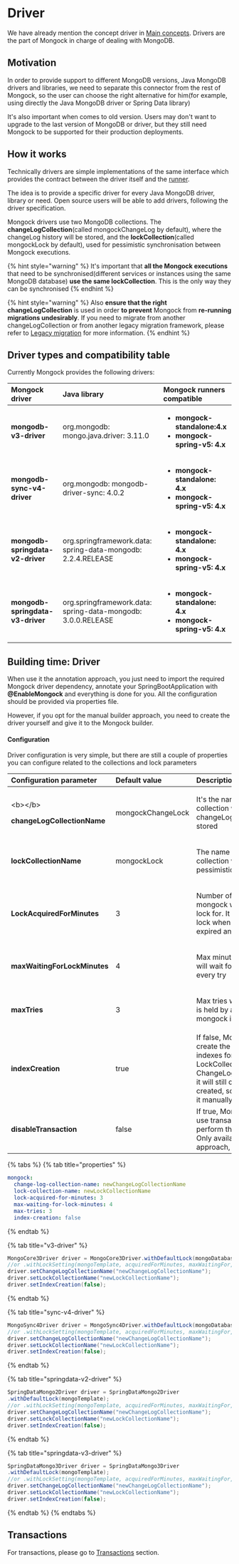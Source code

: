 # Driver

We have already mention the concept driver in [Main concepts](main-concepts.md#driver). Drivers are the part of Mongock in charge of dealing with MongoDB.

## Motivation

In order to provide support to different MongoDB versions, Java MongoDB drivers and libraries, we need to separate this connector from the rest of Mongock, so the user can choose the right alternative for him\(for example, using directly the Java MongoDB driver or Spring Data library\)

It's also important when comes to old version. Users may don't want to upgrade to the last version of MongoDB or driver, but they still need Mongock to be supported for their production deployments.

## How it works

Technically drivers are simple implementations of the same interface which provides the contract between the driver itself and the [runner](standalone.md).

The idea is to provide a specific driver for every Java MongoDB driver, library or need. Open source users will be able to add drivers, following the driver specification.

Mongock drivers use two MongoDB collections. The **changeLogCollection**\(called mongockChangeLog by default\), where the changeLog history will be stored, and the **lockCollection**\(called mongockLock by default\), used for pessimistic synchronisation between Mongock executions.

{% hint style="warning" %}
It's important that **all the Mongock executions** that need to be synchronised\(different services or instances using the same MongoDB database\) **use the same lockCollection**. This is the only way they can be synchronised
{% endhint %}

{% hint style="warning" %}
Also **ensure that the right changeLogCollection** is used in order **to prevent** Mongock from **re-running migrations undesirably**. If you need to migrate from another changeLogCollection or from another legacy migration framework, please refer to [Legacy migration](legacy-migration.md) for more information.
{% endhint %}

## Driver types and compatibility table

Currently Mongock provides the following drivers:

<table>
  <thead>
    <tr>
      <th style="text-align:left"><b>Mongock driver</b>
      </th>
      <th style="text-align:left"><b>Java library</b>
      </th>
      <th style="text-align:left"><b>Mongock runners compatible </b>
      </th>
    </tr>
  </thead>
  <tbody>
    <tr>
      <td style="text-align:left"><b>mongodb-v3-driver</b>
      </td>
      <td style="text-align:left">org.mongodb: mongo.java.driver: 3.11.0</td>
      <td style="text-align:left">
        <p></p>
        <ul>
          <li><b>mongock-standalone:4.x</b>
          </li>
          <li><b>mongock-spring-v5: 4.x</b>
          </li>
        </ul>
      </td>
    </tr>
    <tr>
      <td style="text-align:left"><b>mongodb-sync-v4-driver</b>
      </td>
      <td style="text-align:left">org.mongodb: mongodb-driver-sync: 4.0.2</td>
      <td style="text-align:left">
        <p></p>
        <ul>
          <li><b>mongock-standalone: 4.x</b>
          </li>
          <li><b>mongock-spring-v5: 4.x</b>
          </li>
        </ul>
      </td>
    </tr>
    <tr>
      <td style="text-align:left"><b>mongodb-springdata-v2-driver</b>
      </td>
      <td style="text-align:left">org.springframework.data: spring-data-mongodb: 2.2.4.RELEASE</td>
      <td style="text-align:left">
        <p></p>
        <ul>
          <li><b>mongock-standalone: 4.x</b>
          </li>
          <li><b>mongock-spring-v5: 4.x</b>
          </li>
        </ul>
      </td>
    </tr>
    <tr>
      <td style="text-align:left"><b>mongodb-springdata-v3-driver</b>
      </td>
      <td style="text-align:left">org.springframework.data: spring-data-mongodb: 3.0.0.RELEASE</td>
      <td style="text-align:left">
        <p></p>
        <ul>
          <li><b>mongock-standalone: 4.x</b>
          </li>
          <li><b>mongock-spring-v5: 4.x</b>
          </li>
        </ul>
      </td>
    </tr>
  </tbody>
</table>

## Building time: Driver

When use it the annotation approach, you just need to import the required Mongock driver dependency, annotate your SpringBootApplication with **@EnableMongock** and everything is done for you.  All the configuration should be provided via properties file.

However, if you opt for the manual builder approach, you need to create the driver yourself and give it to the Mongock builder.

#### Configuration

Driver configuration is very simple, but there are still a couple of properties you can configure related to the collections and lock parameters

<table>
  <thead>
    <tr>
      <th style="text-align:left">Configuration parameter</th>
      <th style="text-align:left">Default value</th>
      <th style="text-align:left">Description</th>
    </tr>
  </thead>
  <tbody>
    <tr>
      <td style="text-align:left">
        <p>&lt;b&gt;&lt;/b&gt;</p>
        <p><b>changeLogCollectionName</b>
        </p>
      </td>
      <td style="text-align:left">mongockChangeLock</td>
      <td style="text-align:left">
        <p></p>
        <p>It&apos;s the name of the collection where the changeLog history is stored</p>
      </td>
    </tr>
    <tr>
      <td style="text-align:left"><b>lockCollectionName</b>
      </td>
      <td style="text-align:left">mongockLock</td>
      <td style="text-align:left">
        <p></p>
        <p>The name of the collection where the pessimistic lock is stored</p>
      </td>
    </tr>
    <tr>
      <td style="text-align:left"><b>LockAcquiredForMinutes</b>
      </td>
      <td style="text-align:left">3</td>
      <td style="text-align:left">
        <p></p>
        <p>Number of minutes mongock will acquire the lock for. It will refresh the
          lock when is close to be expired anyway</p>
      </td>
    </tr>
    <tr>
      <td style="text-align:left"><b>maxWaitingForLockMinutes</b>
      </td>
      <td style="text-align:left">4</td>
      <td style="text-align:left">
        <p></p>
        <p>Max minutes mongock will wait for the lock in every try</p>
      </td>
    </tr>
    <tr>
      <td style="text-align:left"><b>maxTries</b>
      </td>
      <td style="text-align:left">3</td>
      <td style="text-align:left">
        <p></p>
        <p>Max tries when the lock is held by another mongock instance</p>
      </td>
    </tr>
    <tr>
      <td style="text-align:left"><b>indexCreation</b>
      </td>
      <td style="text-align:left">true</td>
      <td style="text-align:left">If false, Mongock won&apos;t create the required indexes for LockCollection
        and ChangeLogCollection.But it will still check they are created, so you
        must do it manually.</td>
    </tr>
    <tr>
      <td style="text-align:left"><b>disableTransaction</b>
      </td>
      <td style="text-align:left">false</td>
      <td style="text-align:left">If true, Mongock won&apos;t use transactions to perform the migration.
        Only available for builder approach, no properties.</td>
    </tr>
  </tbody>
</table>

{% tabs %}
{% tab title="properties" %}
```yaml
mongock:
  change-log-collection-name: newChangeLogCollectionName
  lock-collection-name: newLockCollectionName
  lock-acquired-for-minutes: 3
  max-waiting-for-lock-minutes: 4
  max-tries: 3
  index-creation: false
```
{% endtab %}

{% tab title="v3-driver" %}
```java
MongoCore3Driver driver = MongoCore3Driver.withDefaultLock(mongoDatabase);
//or .withLockSetting(mongoTemplate, acquiredForMinutes, maxWaitingFor, maxTries);
driver.setChangeLogCollectionName("newChangeLogCollectionName");
driver.setLockCollectionName("newLockCollectionName");
driver.setIndexCreation(false);
```
{% endtab %}

{% tab title="sync-v4-driver" %}
```java
MongoSync4Driver driver = MongoSync4Driver.withDefaultLock(mongoDatabase);
//or .withLockSetting(mongoTemplate, acquiredForMinutes, maxWaitingFor, maxTries);
driver.setChangeLogCollectionName("newChangeLogCollectionName");
driver.setLockCollectionName("newLockCollectionName");
driver.setIndexCreation(false);
```
{% endtab %}

{% tab title="springdata-v2-driver" %}
```java
SpringDataMongo2Driver driver = SpringDataMongo2Driver
.withDefaultLock(mongoTemplate);
//or .withLockSetting(mongoTemplate, acquiredForMinutes, maxWaitingFor, maxTries);
driver.setChangeLogCollectionName("newChangeLogCollectionName");
driver.setLockCollectionName("newLockCollectionName");
driver.setIndexCreation(false);
```
{% endtab %}

{% tab title="springdata-v3-driver" %}
```java
SpringDataMongo3Driver driver = SpringDataMongo3Driver
.withDefaultLock(mongoTemplate);
//or .withLockSetting(mongoTemplate, acquiredForMinutes, maxWaitingFor, maxTries);
driver.setChangeLogCollectionName("newChangeLogCollectionName");
driver.setLockCollectionName("newLockCollectionName");
driver.setIndexCreation(false);
```
{% endtab %}
{% endtabs %}

## Transactions

For transactions, please go to [Transactions](transactions.md) section.

